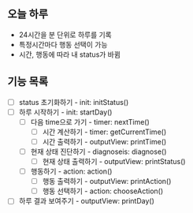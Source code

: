 ## 오늘 하루

- 24시간을 분 단위로 하루를 기록
- 특정시간마다 행동 선택이 가능
- 시간, 행동에 따라 내 status가 바뀜

## 기능 목록

- [ ] status 초기화하기 - init: initStatus()
- [ ] 하루 시작하기 - init: startDay()
  - [ ] 다음 time으로 가기 - timer: nextTime()
    - [ ] 시간 계산하기 - timer: getCurrentTime()
    - [ ] 시간 출력하기 - outputView: printTime()
  - [ ] 현재 상태 진단하기 - diagnoseis: diagnose()
    - [ ] 현재 상태 출력하기 - outputView: printStatus()
  - [ ] 행동하기 - action: action()
    - [ ] 행동 출력하기 - outputView: printAction()
    - [ ] 행동 선택하기 - action: chooseAction()
- [ ] 하루 결과 보여주기 - outputView: printDay()